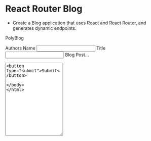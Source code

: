 # React Router Blog
- Create a Blog application that uses React and React Router, and generates dynamic endpoints.
<p className="logo">PolyBlog</p>


<label>Authors Name</label>
<input type="text" name="name"/>
<label>Title</label>
<input type="text" name="title"/>
<label>Blog Post...</label>
<textarea rows="15" name="post"/>
<button type="submit">Submit</button>
